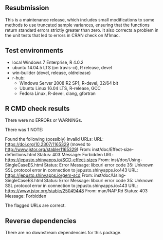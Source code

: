 ## Resubmission

This is a maintenance release, which includes small modifications to some methods to use truncated sample variances, ensuring that the functions return standard errors strictly greater than zero. It also corrects a problem in the unit tests that led to errors in CRAN check on M1mac.

## Test environments

* local Windows 7 Enterprise, R 4.0.2
* ubuntu 14.04.5 LTS (on travis-ci), R release, devel
* win-builder (devel, release, oldrelease)
* r-hub:
  * Windows Server 2008 R2 SP1, R-devel, 32/64 bit
  * Ubuntu Linux 16.04 LTS, R-release, GCC
  * Fedora Linux, R-devel, clang, gfortran


## R CMD check results

There were no ERRORs or WARNINGs. 

There was 1 NOTE:

Found the following (possibly) invalid URLs:
  URL: https://doi.org/10.2307/1165329 (moved to http://www.jstor.org/stable/1165329)
    From: inst/doc/Effect-size-definitions.html
    Status: 403
    Message: Forbidden
  URL: https://jepusto.shinyapps.io/SCD-effect-sizes
    From: inst/doc/Using-SingleCaseES.html
    Status: Error
    Message: libcurl error code 35:
      	Unknown SSL protocol error in connection to jepusto.shinyapps.io:443
  URL: https://jepusto.shinyapps.io/gem-scd
    From: inst/doc/Using-SingleCaseES.html
    Status: Error
    Message: libcurl error code 35:
      	Unknown SSL protocol error in connection to jepusto.shinyapps.io:443
  URL: https://www.jstor.org/stable/25049448
    From: man/NAP.Rd
    Status: 403
    Message: Forbidden

  The flagged URLs are correct.

## Reverse dependencies

There are no downstream dependencies for this package.

